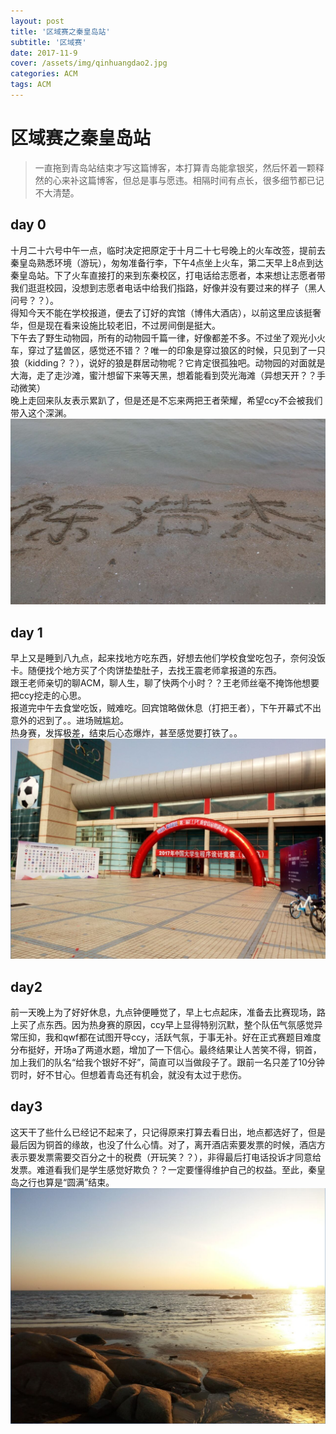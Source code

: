 ```yaml
---
layout: post
title: '区域赛之秦皇岛站'
subtitle: '区域赛'
date: 2017-11-9
cover: /assets/img/qinhuangdao2.jpg
categories: ACM
tags: ACM
---
```

# 区域赛之秦皇岛站
> 一直拖到青岛站结束才写这篇博客，本打算青岛能拿银奖，然后怀着一颗释然的心来补这篇博客，但总是事与愿违。相隔时间有点长，很多细节都已记不大清楚。
  
 ## day 0 
 十月二十六号中午一点，临时决定把原定于十月二十七号晚上的火车改签，提前去秦皇岛熟悉环境（游玩），匆匆准备行李，下午4点坐上火车，第二天早上8点到达秦皇岛站。下了火车直接打的来到东秦校区，打电话给志愿者，本来想让志愿者带我们逛逛校园，没想到志愿者电话中给我们指路，好像并没有要过来的样子（黑人问号？？）。  
得知今天不能在学校报道，便去了订好的宾馆（博伟大酒店），以前这里应该挺奢华，但是现在看来设施比较老旧，不过房间倒是挺大。  
下午去了野生动物园，所有的动物园千篇一律，好像都差不多。不过坐了观光小火车，穿过了猛兽区，感觉还不错？？唯一的印象是穿过狼区的时候，只见到了一只狼（kidding？？），说好的狼是群居动物呢？它肯定很孤独吧。动物园的对面就是大海，走了走沙滩，蜜汁想留下来等天黑，想着能看到荧光海滩（异想天开？？手动微笑）  
晚上走回来队友表示累趴了，但是还是不忘来两把王者荣耀，希望ccy不会被我们带入这个深渊。  
<img src = "/assets/img/qinhuangdao1.jpg"/> 
## day 1
早上又是睡到八九点，起来找地方吃东西，好想去他们学校食堂吃包子，奈何没饭卡。随便找个地方买了个肉饼垫垫肚子，去找王震老师拿报道的东西。  
跟王老师亲切的聊ACM，聊人生，聊了快两个小时？？王老师丝毫不掩饰他想要把ccy挖走的心思。  
报道完中午去食堂吃饭，贼难吃。回宾馆略做休息（打把王者），下午开幕式不出意外的迟到了。。进场贼尴尬。  
热身赛，发挥极差，结束后心态爆炸，甚至感觉要打铁了。。 
<img src = "/assets/img/qinhuangdao2.jpg"/> 
## day2
前一天晚上为了好好休息，九点钟便睡觉了，早上七点起床，准备去比赛现场，路上买了点东西。因为热身赛的原因，ccy早上显得特别沉默，整个队伍气氛感觉异常压抑，我和qwf都在试图开导ccy，活跃气氛，于事无补。好在正式赛题目难度分布挺好，开场a了两道水题，增加了一下信心。最终结果让人苦笑不得，铜首，加上我们的队名“给我个银好不好”，简直可以当做段子了。跟前一名只差了10分钟罚时，好不甘心。但想着青岛还有机会，就没有太过于悲伤。
## day3
这天干了些什么已经记不起来了，只记得原来打算去看日出，地点都选好了，但是最后因为铜首的缘故，也没了什么心情。对了，离开酒店索要发票的时候，酒店方表示要发票需要交百分之十的税费（开玩笑？？），非得最后打电话投诉才同意给发票。难道看我们是学生感觉好欺负？？一定要懂得维护自己的权益。至此，秦皇岛之行也算是“圆满”结束。
<img src = "/assets/img/qinhuangdao3.jpg"/> 
 
